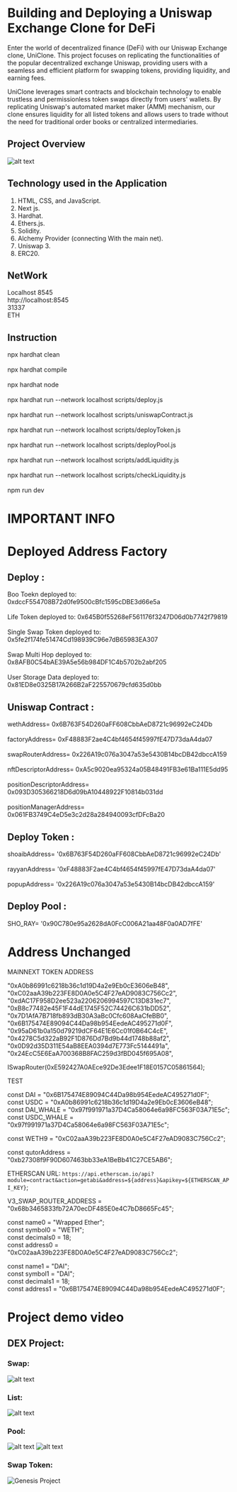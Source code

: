 # Building and Deploying a Uniswap Exchange Clone for DeFi

Enter the world of decentralized finance (DeFi) with our Uniswap Exchange clone, UniClone. This project focuses on replicating the functionalities of the popular decentralized exchange Uniswap, providing users with a seamless and efficient platform for swapping tokens, providing liquidity, and earning fees.

UniClone leverages smart contracts and blockchain technology to enable trustless and permissionless token swaps directly from users' wallets. By replicating Uniswap's automated market maker (AMM) mechanism, our clone ensures liquidity for all listed tokens and allows users to trade without the need for traditional order books or centralized intermediaries.

## Project Overview

![alt text](https://www.daulathussain.com/wp-content/uploads/2023/04/Uniswap-clone.jpg)

## Technology used in the Application

1.  HTML, CSS, and JavaScript.
2.  Next js.
3.  Hardhat.
4.  Ethers.js.
5.  Solidity.
6.  Alchemy Provider (connecting With the main net).
7.  Uniswap 3.
8.  ERC20.

## NetWork

Localhost 8545
<br/>
http://localhost:8545
<br/>
31337
<br/>
ETH

## Instruction

npx hardhat clean
<br/>
<br/>
npx hardhat compile
<br/>
<br/>
npx hardhat node
<br/>
<br/>
npx hardhat run --network localhost scripts/deploy.js
<br/>
<br/>
npx hardhat run --network localhost scripts/uniswapContract.js
<br/>
<br/>
npx hardhat run --network localhost scripts/deployToken.js
<br/>
<br/>
npx hardhat run --network localhost scripts/deployPool.js
<br/>
<br/>
npx hardhat run --network localhost scripts/addLiquidity.js
<br/>
<br/>
npx hardhat run --network localhost scripts/checkLiquidity.js
<br/>
<br/>
npm run dev

# IMPORTANT INFO

# Deployed Address Factory

## Deploy :

Boo Toekn deployed to: 0xdccF554708B72d0fe9500cBfc1595cDBE3d66e5a
<br/>
<br/>
Life Token deployed to: 0x645B0f55268eF561176f3247D06d0b7742f79819
<br/>
<br/>
Single Swap Token deployed to: 0x5fe2f174fe51474Cd198939C96e7dB65983EA307
<br/>
<br/>
Swap Multi Hop deployed to: 0x8AFB0C54bAE39A5e56b984DF1C4b5702b2abf205
<br/>
<br/>
User Storage Data deployed to: 0x81ED8e0325B17A266B2aF225570679cfd635d0bb

## Uniswap Contract :

wethAddress= 0x6B763F54D260aFF608CbbAeD8721c96992eC24Db
<br/>
<br/>
factoryAddress= 0xF48883F2ae4C4bf4654f45997fE47D73daA4da07
<br/>
<br/>
swapRouterAddress= 0x226A19c076a3047a53e5430B14bcDB42dbccA159
<br/>
<br/>
nftDescriptorAddress= 0xA5c9020ea95324a05B48491FB3e61Ba111E5dd95
<br/>
<br/>
positionDescriptorAddress= 0x093D305366218D6d09bA10448922F10814b031dd
<br/>
<br/>
positionManagerAddress= 0x061FB3749C4eD5e3c2d28a284940093cfDFcBa20

## Deploy Token :

shoaibAddress= '0x6B763F54D260aFF608CbbAeD8721c96992eC24Db'
<br/>
<br/>
rayyanAddress= '0xF48883F2ae4C4bf4654f45997fE47D73daA4da07'
<br/>
<br/>
popupAddress= '0x226A19c076a3047a53e5430B14bcDB42dbccA159'

## Deploy Pool :

SHO_RAY= '0x90C780e95a2628dA0FcC006A21aa48F0a0AD7fFE'

# Address Unchanged

MAINNEXT TOKEN ADDRESS

"0xA0b86991c6218b36c1d19D4a2e9Eb0cE3606eB48",
<br/>
"0xC02aaA39b223FE8D0A0e5C4F27eAD9083C756Cc2",
<br/>
"0xdAC17F958D2ee523a2206206994597C13D831ec7",
<br/>
"0xB8c77482e45F1F44dE1745F52C74426C631bDD52",
<br/>
"0x7D1AfA7B718fb893dB30A3aBc0Cfc608AaCfeBB0",
<br/>
"0x6B175474E89094C44Da98b954EedeAC495271d0F",
<br/>
"0x95aD61b0a150d79219dCF64E1E6Cc01f0B64C4cE",
<br/>
"0x4278C5d322aB92F1D876Dd7Bd9b44d1748b88af2",
<br/>
"0x0D92d35D311E54aB8EEA0394d7E773Fc5144491a",
<br/>
"0x24EcC5E6EaA700368B8FAC259d3fBD045f695A08",

ISwapRouter(0xE592427A0AEce92De3Edee1F18E0157C05861564);

TEST

const DAI = "0x6B175474E89094C44Da98b954EedeAC495271d0F";
<br/>
const USDC = "0xA0b86991c6218b36c1d19D4a2e9Eb0cE3606eB48";
<br/>
const DAI_WHALE = "0x97f991971a37D4Ca58064e6a98FC563F03A71E5c";
<br/>
const USDC_WHALE = "0x97f991971a37D4Ca58064e6a98FC563F03A71E5c";

const WETH9 = "0xC02aaA39b223FE8D0A0e5C4F27eAD9083C756Cc2";

const qutorAddress = "0xb27308f9F90D607463bb33eA1BeBb41C27CE5AB6";

ETHERSCAN URL: `https://api.etherscan.io/api?module=contract&action=getabi&address=${address}&apikey=${ETHERSCAN_API_KEY}`;

V3_SWAP_ROUTER_ADDRESS = "0x68b3465833fb72A70ecDF485E0e4C7bD8665Fc45";

const name0 = "Wrapped Ether";
<br/>
const symbol0 = "WETH";
<br/>
const decimals0 = 18;
<br/>
const address0 = "0xC02aaA39b223FE8D0A0e5C4F27eAD9083C756Cc2";

const name1 = "DAI";
<br/>
const symbol1 = "DAI";
<br/>
const decimals1 = 18;
<br/>
const address1 = "0x6B175474E89094C44Da98b954EedeAC495271d0F";

# Project demo video

## DEX Project:

### Swap:

![alt text](./assets/review/swap.png)

### List:

![alt text](./assets/review/list.png)

### Pool:

![alt text](./assets/review/pool1.png)
![alt text](./assets/review/pool2.png)

### Swap Token:

![Genesis Project](./assets/review//review.gif)
